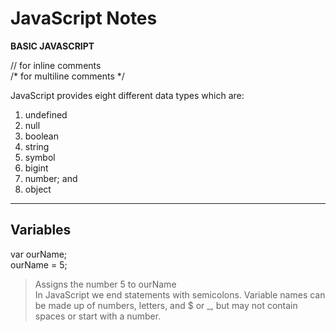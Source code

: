 # JavaScript Notes  

**BASIC JAVASCRIPT**  

// for inline comments    
/* for multiline comments */  

JavaScript provides eight different data types which are:  
1. undefined  
2. null  
3. boolean  
4. string  
5. symbol  
6. bigint  
7. number; and  
8. object  
---

## Variables  
var ourName;  
ourName = 5;  
> Assigns the number 5 to ourName  
> In JavaScript we end statements with semicolons. 
Variable names can be made up of numbers, letters, and $ or _, but may not contain spaces or start with a number.
